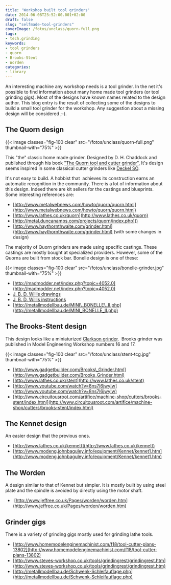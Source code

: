 ```yaml
---
title: 'Workshop built tool grinders'
date: 2014-06-08T23:52:00.001+02:00
draft: false
slug: "selfmade-tool-grinders"
coverImage: /fotos/unclass/quorn-full.png
tags:
- tech.grinding
keywords:
- tool grinders
- quorn
- Brooks-Stent
- Worden
categories:
- library
---
```


An interesting machine any workshop needs is a tool grinder. In the
net it's possible to find information about many home made tool
grinders (or tool grinding gigs). Most of the designs have known names
related to the design author. This blog entry is the result of
collecting some of the designs to build a small tool grinder for the
workshop. Any suggestion about a missing design will be considered ;-).


The Quorn design
----------------

{{< image classes="fig-100 clear"  src="/fotos/unclass/quorn-full.png" thumbnail-with="75%" >}}

This "the" classic home made grinder. Designed by D. H. Chaddock and
published through his book ["The Quorn tool and cutter
grinder".](https://openlibrary.org/works/OL13223812W/The_Quorn_tool_and_cutter_grinder)
It's design seems inspired in some classical cutter grinders like
[Deckel SO](http://www.lathes.co.uk/deckel/page3.html).

It's not easy to build. A hobbist that  achieves its construction
earns an automatic recognition in the community. There is a lot of
information about this design. Indeed there are kit sellers for the
castings and blueprints. Some interesting references are:


*   [http://www.metalwebnews.com/howto/quorn/quorn.html](http://www.metalwebnews.com/howto/quorn/quorn.html)
*   [http://www.lathes.co.uk/quorn](http://www.lathes.co.uk/quorn)
*   [http://metal.duncanamps.com/projects/quorn/index.php]()
*   [http://www.haythornthwaite.com/grinder.html](http://www.haythornthwaite.com/grinder.html) (with some changes in design)


The majority of Quorn grinders are made using specific castings. These
castings are mostly bought at specialized providers. However, some of
the Quorns are built from stock bar. Bonelle design is one of these:

{{< image classes="fig-100 clear"  src="/fotos/unclass/bonelle-grinder.jpg" thumbnail-with="75%" >}}


*   [http://madmodder.net/index.php?topic=4052.0](http://madmodder.net/index.php?topic=4052.0)
*   [J. B. D. Willis drawings](/pdfs/bonelle-tcg-drawings.pdf)
*   [J. B. D. Willis instructions](/pdfs/bonelle-tcg.pdf)
*   [http://metallmodellbau.de/MINI\_BONELLE\_II.php](http://metallmodellbau.de/MINI_BONELLE_II.php)



The Brooks-Stent design
-----------------------

This design looks like a miniaturized [Clarkson
grinder](http://www.lathes.co.uk/clarkson).  Brooks grinder was
published in Model Engineering Workshop numbers 16 and 17.

{{< image classes="fig-100 clear"  src="/fotos/unclass/stent-tcg.jpg" thumbnail-with="75%" >}}

*   [http://www.gadgetbuilder.com/Brooks\_Grinder.html](http://www.gadgetbuilder.com/Brooks_Grinder.html)
*   [http://www.lathes.co.uk/stent](http://www.lathes.co.uk/stent)
*   [http://www.youtube.com/watch?v=8ns7I6jwyIw](http://www.youtube.com/watch?v=8ns7I6jwyIw)
*   [http://www.circuitousroot.com/artifice/machine-shop/cutters/brooks-stent/index.html](http://www.circuitousroot.com/artifice/machine-shop/cutters/brooks-stent/index.html)


The Kennet design
-----------------


An easier design that the previous ones.


*   [http://www.lathes.co.uk/kennett](http://www.lathes.co.uk/kennett)
*   [http://www.modeng.johnbaguley.info/equipment/Kennet/kennet1.htm](http://www.modeng.johnbaguley.info/equipment/Kennet/kennet1.htm)


The Worden
----------


A design similar to that of Kennet but simpler. It is mostly built by
using steel plate and the spindle is avoided by directly using the
motor shaft.


*    [http://www.jeffree.co.uk/Pages/worden/worden.htm](http://www.jeffree.co.uk/Pages/worden/worden.htm)


Grinder gigs
------------


There is a variety of grinding gigs mostly used for grinding lathe tools.


*   [http://www.homemodelenginemachinist.com/f18/tool-cutter-plans-13802](http://www.homemodelenginemachinist.com/f18/tool-cutter-plans-13802)
*   [http://www.steves-workshop.co.uk/tools/grindingrest/grindingrest.htm](http://www.steves-workshop.co.uk/tools/grindingrest/grindingrest.htm)
*   [http://metallmodellbau.de/Schwenk-Schleifauflage.php](http://metallmodellbau.de/Schwenk-Schleifauflage.php)
